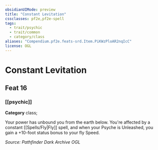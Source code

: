 ```yaml
---
obsidianUIMode: preview
title: "Constant Levitation"
cssclasses: pf2e,pf2e-spell
tags:
  - trait/psychic
  - trait/common
  - category/class
aliases: "Compendium.pf2e.feats-srd.Item.PiKWzPloAR2nqIcC"
license: OGL
---
```

# Constant Levitation
## Feat 16
### [[psychic]]

**Category** class; 




Your power has unbound you from the earth below. You're affected by a constant [[Spells/Fly|Fly]] spell, and when your Psyche is Unleashed, you gain a +10-foot status bonus to your fly Speed.

*Source: Pathfinder Dark Archive*
*OGL*